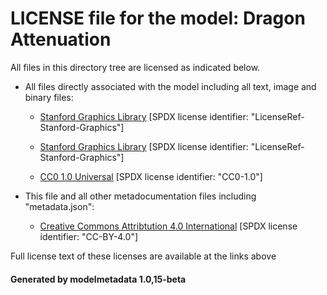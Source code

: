 # LICENSE file for the model: Dragon Attenuation

All files in this directory tree are licensed as indicated below.

* All files directly associated with the model including all text, image and binary files:

  * [Stanford Graphics Library]("https://graphics.stanford.edu/data/3Dscanrep/") [SPDX license identifier: "LicenseRef-Stanford-Graphics"]

  * [Stanford Graphics Library]("https://graphics.stanford.edu/data/3Dscanrep/") [SPDX license identifier: "LicenseRef-Stanford-Graphics"]

  * [CC0 1.0 Universal]("https://creativecommons.org/publicdomain/zero/1.0/legalcode") [SPDX license identifier: "CC0-1.0"]

* This file and all other metadocumentation files including "metadata.json":

  * [Creative Commons Attribtution 4.0 International]("https://creativecommons.org/licenses/by/4.0/legalcode") [SPDX license identifier: "CC-BY-4.0"]

Full license text of these licenses are available at the links above

#### Generated by modelmetadata 1.0,15-beta